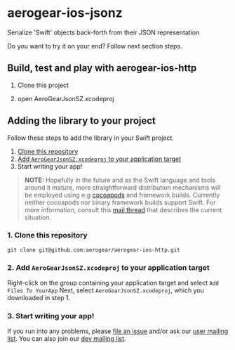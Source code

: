 # aerogear-ios-jsonz

Serialize 'Swift' objects back-forth from their JSON representation

Do you want to try it on your end? Follow next section steps.

## Build, test and play with aerogear-ios-http

1. Clone this project

3. open AeroGearJsonSZ.xcodeproj

## Adding the library to your project 

Follow these steps to add the library in your Swift project.

1. [Clone this repository](#1-clone-this-repository)
2. [Add `AeroGearJsonSZ.xcodeproj` to your application target](#2-add-aerogearjsonsz-xcodeproj-to-your-application-target)
3. Start writing your app!

> **NOTE:** Hopefully in the future and as the Swift language and tools around it mature, more straightforward distribution mechanisms will be employed using e.g [cocoapods](http://cocoapods.org) and framework builds. Currently neither cocoapods nor binary framework builds support Swift. For more information, consult this [mail thread](http://aerogear-dev.1069024.n5.nabble.com/aerogear-dev-Swift-Frameworks-Static-libs-and-Cocoapods-td8456.html) that describes the current situation.

### 1. Clone this repository

```
git clone git@github.com:aerogear/aerogear-ios-http.git
```

### 2. Add `AeroGearJsonSZ.xcodeproj` to your application target

Right-click on the group containing your application target and select `Add Files To YourApp`
Next, select `AeroGearJsonSZ.xcodeproj`, which you downloaded in step 1.

### 3. Start writing your app!

If you run into any problems, please [file an issue](http://issues.jboss.org/browse/AEROGEAR) and/or ask our [user mailing list](https://lists.jboss.org/mailman/listinfo/aerogear-users). You can also join our [dev mailing list](https://lists.jboss.org/mailman/listinfo/aerogear-dev).  

